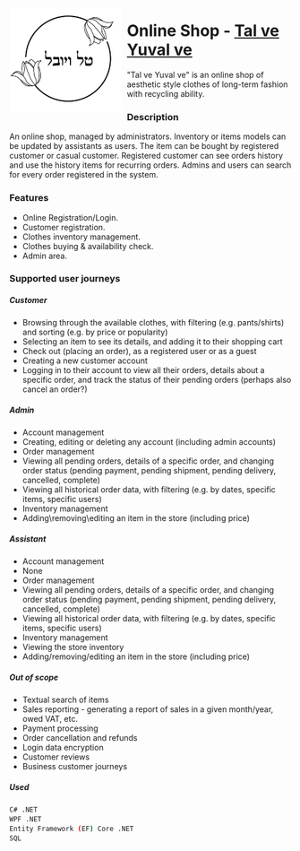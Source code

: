 <img src="https://github.com/VitoPhW/HackerU-Middle_Project-OnlineShop/blob/master/OnlineShop_Logo.jpg"
     alt="Project-Online Shop"
     width="200px"
     style="float: left; margin-right: 10px;" />

# Online Shop - [Tal ve Yuval ve](https://github.com/VitoPhW/HackerU-Middle_Project-OnlineShop)

"Tal ve Yuval ve" is an online shop of aesthetic style clothes of long-term fashion with recycling ability.

### Description
An online shop, managed by administrators. Inventory or items models can be updated by assistants as users. The item can be bought by registered customer or casual customer. Registered customer can see orders history and use the history items for recurring orders. Admins and users can search for every order registered in the system.

### Features
-	Online Registration/Login.
-	Customer registration.
-	Clothes inventory management.
-	Clothes buying & availability check.
-	Admin area.

### Supported user journeys
##### Customer
-	Browsing through the available clothes, with filtering (e.g. pants/shirts) and sorting (e.g. by price or popularity)
-	Selecting an item to see its details, and adding it to their shopping cart
-	Check out (placing an order), as a registered user or as a guest
-	Creating a new customer account
-	Logging in to their account to view all their orders, details about a specific order, and track the status of their pending orders (perhaps also cancel an order?)

##### Admin
-	Account management
-	Creating, editing or deleting any account (including admin accounts)
-	Order management
-	Viewing all pending orders, details of a specific order, and changing order status (pending payment, pending shipment, pending delivery, cancelled, complete)
-	Viewing all historical order data, with filtering (e.g. by dates, specific items, specific users)
-	Inventory management
-	Adding\removing\editing an item in the store (including price)

##### Assistant
-	Account management
-	None
-	Order management
-	Viewing all pending orders, details of a specific order, and changing order status (pending payment, pending shipment, pending delivery, cancelled, complete)
-	Viewing all historical order data, with filtering (e.g. by dates, specific items, specific users)
-	Inventory management
-	Viewing the store inventory
-	Adding/removing/editing an item in the store (including price)

##### Out of scope
-	Textual search of items 
-	Sales reporting - generating a report of sales in a given month/year, owed VAT, etc.
-	Payment processing
-	Order cancellation and refunds
-	Login data encryption
-	Customer reviews 
-	Business customer journeys


##### Used

```sh
C# .NET
WPF .NET
Entity Framework (EF) Core .NET
SQL
```